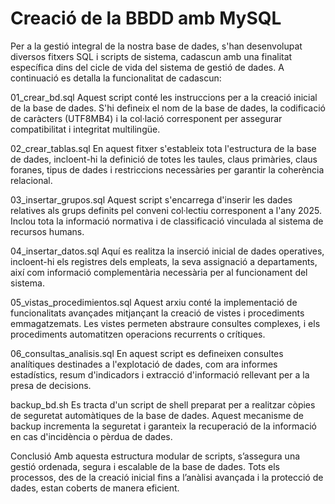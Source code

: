 # Creació de la BBDD amb MySQL

Per a la gestió integral de la nostra base de dades, s'han desenvolupat diversos fitxers SQL i scripts de sistema, cadascun amb una finalitat específica dins del cicle de vida del sistema de gestió de dades. A continuació es detalla la funcionalitat de cadascun:

01_crear_bd.sql
Aquest script conté les instruccions per a la creació inicial de la base de dades. S'hi defineix el nom de la base de dades, la codificació de caràcters (UTF8MB4) i la col·lació corresponent per assegurar compatibilitat i integritat multilingüe.

02_crear_tablas.sql
En aquest fitxer s'estableix tota l'estructura de la base de dades, incloent-hi la definició de totes les taules, claus primàries, claus foranes, tipus de dades i restriccions necessàries per garantir la coherència relacional.

03_insertar_grupos.sql
Aquest script s'encarrega d'inserir les dades relatives als grups definits pel conveni col·lectiu corresponent a l'any 2025. Inclou tota la informació normativa i de classificació vinculada al sistema de recursos humans.

04_insertar_datos.sql
Aquí es realitza la inserció inicial de dades operatives, incloent-hi els registres dels empleats, la seva assignació a departaments, així com informació complementària necessària per al funcionament del sistema.

05_vistas_procedimientos.sql
Aquest arxiu conté la implementació de funcionalitats avançades mitjançant la creació de vistes i procediments emmagatzemats. Les vistes permeten abstraure consultes complexes, i els procediments automatitzen operacions recurrents o crítiques.

06_consultas_analisis.sql
En aquest script es defineixen consultes analítiques destinades a l'explotació de dades, com ara informes estadístics, resum d'indicadors i extracció d'informació rellevant per a la presa de decisions.

backup_bd.sh
Es tracta d'un script de shell preparat per a realitzar còpies de seguretat automàtiques de la base de dades. Aquest mecanisme de backup incrementa la seguretat i garanteix la recuperació de la informació en cas d'incidència o pèrdua de dades.

Conclusió
Amb aquesta estructura modular de scripts, s’assegura una gestió ordenada, segura i escalable de la base de dades. Tots els processos, des de la creació inicial fins a l’anàlisi avançada i la protecció de dades, estan coberts de manera eficient.
